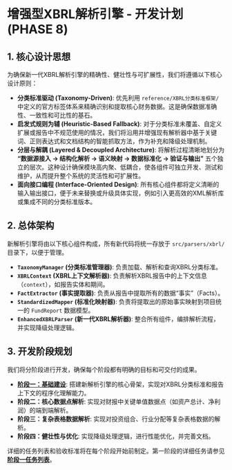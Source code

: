 # 增强型XBRL解析引擎 - 开发计划 (PHASE 8)

## 1. 核心设计思想

为确保新一代XBRL解析引擎的精确性、健壮性与可扩展性，我们将遵循以下核心设计原则：

- **分类标准驱动 (Taxonomy-Driven)**: 优先利用 `reference/XBRL分类标准框架/` 中定义的官方标签体系来精确识别和提取核心财务数据。这是确保数据准确性、一致性和可比性的基石。
- **启发式规则为辅 (Heuristic-Based Fallback)**: 对于分类标准未覆盖、自定义扩展或报告中不规范使用的情况，我们将沿用并增强现有解析器中基于关键词、正则表达式和文档结构的智能抓取方法，作为补充和降级处理机制。
- **分层与解耦 (Layered & Decoupled Architecture)**: 将解析过程清晰地划分为 **“数据源接入 -> 结构化解析 -> 语义映射 -> 数据标准化 -> 验证与输出”** 五个独立的层次。这种设计确保模块高内聚、低耦合，使各组件可独立开发、测试和维护，从而提升整个系统的灵活性和可扩展性。
- **面向接口编程 (Interface-Oriented Design)**: 所有核心组件都将定义清晰的输入输出接口，便于未来替换或升级具体实现，例如引入更高效的XML解析库或集成不同的分类标准版本。

## 2. 总体架构

新解析引擎将由以下核心组件构成，所有新代码将统一存放于 `src/parsers/xbrl/` 目录下，以便于管理。

- **`TaxonomyManager` (分类标准管理器)**: 负责加载、解析和查询XBRL分类标准。
- **`XBRLContext` (XBRL上下文解析器)**: 负责解析XBRL报告中的上下文信息（`context`），如报告实体和期间。
- **`FactExtractor` (事实提取器)**: 负责从报告中提取所有的数据“事实”（Facts）。
- **`StandardizedMapper` (标准化映射器)**: 负责将提取出的原始事实映射到项目统一的 `FundReport` 数据模型。
- **`EnhancedXBRLParser` (新一代XBRL解析器)**: 整合所有组件，编排解析流程，并实现降级处理逻辑。

## 3. 开发阶段规划

我们将分阶段进行开发，确保每个阶段都有明确的目标和可交付的成果。

- **[阶段一：基础建设](./PHASE_1_TASKS.md)**: 搭建新解析引擎的核心骨架，实现对XBRL分类标准和报告上下文的程序化理解能力。
- **阶段二：核心数据点解析**: 实现对财报中关键单值数据点（如资产总计、净利润）的端到端解析。
- **阶段三：复杂表格数据解析**: 实现对投资组合、行业分配等复杂表格数据的解析。
- **阶段四：健壮性与优化**: 实现降级处理逻辑，进行性能优化，并完善文档。

详细的任务列表和验收标准将在每个阶段开始前制定。第一阶段的详细任务请参见 **[阶段一任务列表](./PHASE_1_TASKS.md)**。
